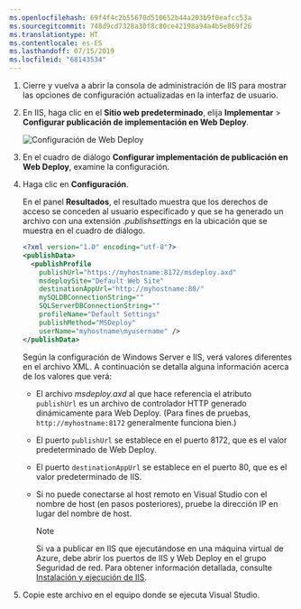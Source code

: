 ```yaml
---
ms.openlocfilehash: 69f4f4c2b55670d510652b44a203b9f0eafcc53a
ms.sourcegitcommit: 748d9cd7328a30f8c80ce42198a94a4b5e869f26
ms.translationtype: HT
ms.contentlocale: es-ES
ms.lasthandoff: 07/15/2019
ms.locfileid: "68143534"
---
```


1. Cierre y vuelva a abrir la consola de administración de IIS para mostrar las opciones de configuración actualizadas en la interfaz de usuario.

2. En IIS, haga clic en el **Sitio web predeterminado**, elija **Implementar** > **Configurar publicación de implementación en Web Deploy**.

    ![Configuración de Web Deploy](../../deployment/media/tutorial-configure-web-deploy-publishing.png)

3. En el cuadro de diálogo **Configurar implementación de publicación en Web Deploy**, examine la configuración.

4. Haga clic en **Configuración**.

    En el panel **Resultados**, el resultado muestra que los derechos de acceso se conceden al usuario especificado y que se ha generado un archivo con una extensión *.publishsettings* en la ubicación que se muestra en el cuadro de diálogo.

    ```xml
    <?xml version="1.0" encoding="utf-8"?>
    <publishData>
      <publishProfile
        publishUrl="https://myhostname:8172/msdeploy.axd"
        msdeploySite="Default Web Site"
        destinationAppUrl="http://myhostname:80/"
        mySQLDBConnectionString=""
        SQLServerDBConnectionString=""
        profileName="Default Settings"
        publishMethod="MSDeploy"
        userName="myhostname\myusername" />
    </publishData>
    ```

    Según la configuración de Windows Server e IIS, verá valores diferentes en el archivo XML. A continuación se detalla alguna información acerca de los valores que verá:

   * El archivo *msdeploy.axd* al que hace referencia el atributo `publishUrl` es un archivo de controlador HTTP generado dinámicamente para Web Deploy. (Para fines de pruebas, `http://myhostname:8172` generalmente funciona bien.)
   * El puerto `publishUrl` se establece en el puerto 8172, que es el valor predeterminado de Web Deploy.
   * El puerto `destinationAppUrl` se establece en el puerto 80, que es el valor predeterminado de IIS.
   * Si no puede conectarse al host remoto en Visual Studio con el nombre de host (en pasos posteriores), pruebe la dirección IP en lugar del nombre de host.

     > [!NOTE]
     > Si va a publicar en IIS que ejecutándose en una máquina virtual de Azure, debe abrir los puertos de IIS y Web Deploy en el grupo Seguridad de red. Para obtener información detallada, consulte [Instalación y ejecución de IIS](/azure/virtual-machines/windows/quick-create-portal#install-web-server).

5. Copie este archivo en el equipo donde se ejecuta Visual Studio.
